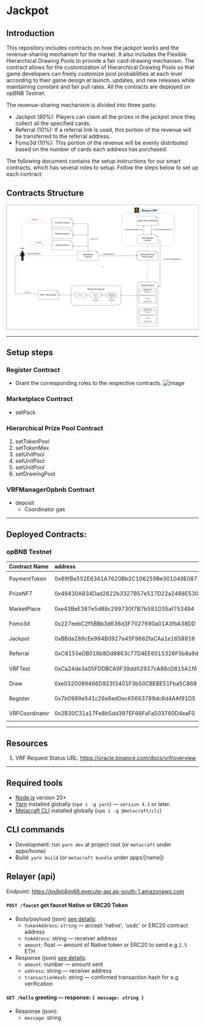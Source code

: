 # Jackpot

## Introduction
This repository includes contracts on how the jackpot works and the revenue-sharing mechanism for the market. It also includes the Flexible Hierarchical Drawing Pools to provide a fair card-drawing mechanism. The contract allows for the customization of Hierarchical Drawing Pools so that game developers can freely customize pool probabilities at each level according to their game design at launch, updates, and new releases while maintaining constant and fair pull rates. All the contracts are deployed on opBNB Testnet.

The revenue-sharing mechanism is divided into three parts:
- Jackpot (80%): Players can claim all the prizes in the jackpot once they collect all the specified cards.
- Referral (10%): If a referral link is used, this portion of the revenue will be transferred to the referral address.
- Fomo3d (10%): This portion of the revenue will be evenly distributed based on the number of cards each address has purchased.

The following document contains the setup instructions for our smart contracts, which has several roles to setup. Follow the steps below to set up each contract:
## Contracts Structure
![Alt text](./Jackpot.png?raw=true "Contract Structure")

---

## Setup steps

### Register Contract
- Grant the corresponding roles to the respective contracts. 
    ![image](https://hackmd.io/_uploads/rJefx9sM0.png)
### Marketplace Contract
- setPack
### Hierarchical Prize Pool Contract
1. setTokenPool 
2. setTokenMax 
3. setUnitPool 
4. setUnitPool 
5. setUnitPool 
6. setDrawingPool  
### VRFManagerOpbnb Contract
- deposit
    - Coordinator gas
---

## Deployed Contracts:
### opBNB Testnet


| Contract Name  | address                                    | opbnb testnet scan                                                                                |
|:-------------- |:------------------------------------------ |:------------------------------------------------------------------------------------------------- |
| PaymentToken   | 0x69fBe552E6361A7620Bb2C106259Be301049E087 | https://testnet.opbnbscan.com/address/0x69fBe552E6361A7620Bb2C106259Be301049E087?tab=Contract&p=1 |
| PrizeNFT       | 0x49430AB34Dad2622b3327B57e517D22a2488E530 | https://testnet.opbnbscan.com/address/0x49430AB34Dad2622b3327B57e517D22a2488E530?tab=Contract&p=1 |
| MarketPlace    | 0xe43BeE387e5d89c299730f7B7b581D35af753494 | https://testnet.opbnbscan.com/address/0xe43BeE387e5d89c299730f7B7b581D35af753494?tab=Contract&p=1 |
| Fomo3d         | 0x227eebC2f5BBb3d636d3F7027690a01A3fbA38DD | https://testnet.opbnbscan.com/address/0x227eebC2f5BBb3d636d3F7027690a01A3fbA38DD?tab=Contract&p=1 |
| Jackpot        | 0xBBda289cEe994B0927e45F9682faCAa1e1658916 | https://testnet.opbnbscan.com/address/0xBBda289cEe994B0927e45F9682faCAa1e1658916?tab=Contract&p=1 |
| Referral       | 0xC8155eDB016b8Dd8863c77D4EE6015326F5b8a9d | https://testnet.opbnbscan.com/address/0xC8155eDB016b8Dd8863c77D4EE6015326F5b8a9d?tab=Contract&p=1 |
| VRFTest        | 0xCa24de3a05FDDBCA9F39dd02937cA86cD815A1f6 | https://testnet.opbnbscan.com/address/0xCa24de3a05FDDBCA9F39dd02937cA86cD815A1f6?tab=Contract&p=1 |
| Draw           | 0xe0320089466D923f3401F3b50CBEBE51Fba5C868 | https://testnet.opbnbscan.com/address/0xe0320089466D923f3401F3b50CBEBE51Fba5C868?tab=Contract&p=1 |
| Register       | 0x7b0989e541c26e6ed0ec65663789dc6d4AAf91D5 | https://testnet.opbnbscan.com/address/0x7b0989e541c26e6ed0ec65663789dc6d4AAf91D5?tab=Contract&p=1 |
| VRFCoordinator | 0x2B30C31a17Fe8b5dd397EF66FaFa503760D4eaF0 | https://testnet.opbnbscan.com/address/0x2B30C31a17Fe8b5dd397EF66FaFa503760D4eaF0?tab=Contract&p=1 |
---

## Resources
1. VRF Request Status URL: https://oracle.binance.com/docs/vrf/overview

---
## Required tools
- [Node.js](https://nodejs.org/en) version 20+
- [Yarn](https://yarnpkg.com/getting-started/install) installed globally (`npm i -g yarn`) — `version 4.1` or later.
- [Metacraft CLI](https://github.com/cocrafts/metacraft-cli) installed globally (`npm i -g @metacraft/cli`)

## CLI commands
- Development: run `yarn dev` at project root (or `metacraft` under apps/home)
- Build: `yarn build` (or `metacraft bundle` under apps/[name])

## Relayer (api)
Endpoint: https://ps8st4im66.execute-api.ap-south-1.amazonaws.com

#### `POST /faucet` get faucet Native or ERC20 Token
- Body/payload (json) [see details](/blob/main/relayer/handlers/faucet.ts#L3):
    - `tokenAddress`: `string` — accept 'native', 'usdc' or ERC20 contract address 
    - `toAddress`: string — receiver address
    - `amount`: float — amount of Native token or ERC20 to send e.g `2.5` ETH
- Response (json) [see details](/blob/main/relayer/handlers/util.ts#L67):
    - `amount`: number — amount sent
    - `address`: string — receiver address
    - `transactionHash`: string — confirmed transaction hash for e.g verification

#### `GET /hello` greeting — response: `{ message: string }`
- Response (json):
    - `message`: string
